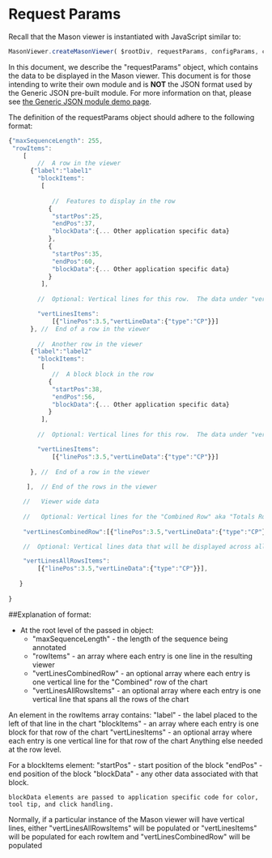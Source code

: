 # Request Params

Recall that the Mason viewer is instantiated with JavaScript similar to:

```javascript
MasonViewer.createMasonViewer( $rootDiv, requestParams, configParams, callbackFunctionsObj );
```
In this document, we describe the "requestParams" object, which contains the data to be displayed in the Mason viewer. This document is for those intending to write their own module and is <b>NOT</b> the JSON format used by the Generic JSON pre-built module. For more information on that, please see <a href="http://www.yeastrc.org/mason/generic-json-module/">the Generic JSON module demo page</a>.

The definition of the requestParams object should adhere to the following format:

```javascript
{"maxSequenceLength": 255,
 "rowItems":
    [
    	//  A row in the viewer
	  {"label":"label1"
		"blockItems":
		 [
		 
		 	//  Features to display in the row
		   {
			"startPos":25,
			"endPos":37,
			"blockData":{... Other application specific data}
		   },
		   {
			"startPos":35,
			"endPos":60,
			"blockData":{... Other application specific data}
		   }
		 ],
		 
		//  Optional: Vertical lines for this row.  The data under "vertLineData" is passed to the callback for determining the color, tool tip, and click handling

		"vertLinesItems":
			[{"linePos":3.5,"vertLineData":{"type":"CP"}}]	
	  }, //  End of a row in the viewer
	 
    	//  Another row in the viewer
	  {"label":"label2"
		"blockItems":
		 [
		 	//  A block block in the row
		   {
			"startPos":38,
			"endPos":56,
			"blockData":{... Other application specific data}
		   }
		 ],
		 
		//  Optional: Vertical lines for this row.  The data under "vertLineData" is passed to the callback for determining the color, tool tip, and click handling

		"vertLinesItems":
			[{"linePos":3.5,"vertLineData":{"type":"CP"}}]	
	  
	  }, //  End of a row in the viewer
	  
	 ],  // End of the rows in the viewer

	//   Viewer wide data
	  
	//   Optional: Vertical lines for the "Combined Row" aka "Totals Row" The data under "vertLinesCombinedRow" is passed to the callback for determining the color, tool tip, and click handling
		
	"vertLinesCombinedRow":[{"linePos":3.5,"vertLineData":{"type":"CP"}}],

	//  Optional: Vertical lines data that will be displayed across all the rows. If the same lines are needed for all the rows, this is the most efficient as they result in far fewer. SVG elements in the viewer.  The data under "vertLineData" is passed to the callback for determining the color, tool tip, and click handling

	"vertLinesAllRowsItems":
		[{"linePos":3.5,"vertLineData":{"type":"CP"}}], 
	 
   }
	
}
```

##Explanation of format:
- At the root level of the passed in object:
	- "maxSequenceLength" - the length of the sequence being annotated
	- "rowItems" - an array where each entry is one line in the resulting viewer
	- "vertLinesCombinedRow" - an optional array where each entry is one vertical line for the "Combined" row of the chart
	- "vertLinesAllRowsItems" - an optional array where each entry is one vertical line that spans all the rows of the chart

An element in the rowItems array contains:
	"label" - the label placed to the left of that line in the chart
	"blockItems" - an array where each entry is one block for that row of the chart
	"vertLinesItems" - an optional array where each entry is one vertical line for that row of the chart
	Anything else needed at the row level.  

For a blockItems element:
	"startPos" - start position of the block
	"endPos" - end position of the block
	"blockData" - any other data associated with that block.

	blockData elements are passed to application specific code for color, tool tip, and click handling.


Normally, if a particular instance of the Mason viewer will have vertical lines, 
either "vertLinesAllRowsItems" will be populated 
or "vertLinesItems" will be populated for each rowItem and "vertLinesCombinedRow" will be populated
    

